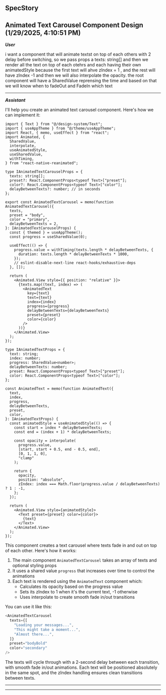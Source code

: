## SpecStory

## Animated Text Carousel Component Design (1/29/2025, 4:10:51 PM)

_**User**_

i want a component that will animate textst on top of each others with 2 delay before switching, so we pass props a texts: string[] and then we render all the text on top of each otehrs and each having their own animatedStyle because the first text will ahve zIndex = 1 , and the rest will have zIndex -1 and then we will also interpolate the opacity. the root component will have a SharedValue reprensing the time and based on that we will know when to fadeOut and FadeIn which text

---

_**Assistant**_

I'll help you create an animated text carousel component. Here's how we can implement it:

```typescript:features/conversation-list/animated-text-carousel.tsx
import { Text } from "@/design-system/Text";
import { useAppTheme } from "@/theme/useAppTheme";
import React, { memo, useEffect } from "react";
import Animated, {
  SharedValue,
  interpolate,
  useAnimatedStyle,
  useSharedValue,
  withTiming,
} from "react-native-reanimated";

type IAnimatedTextCarouselProps = {
  texts: string[];
  preset?: React.ComponentProps<typeof Text>["preset"];
  color?: React.ComponentProps<typeof Text>["color"];
  delayBetweenTexts?: number; // in seconds
};

export const AnimatedTextCarousel = memo(function AnimatedTextCarousel({
  texts,
  preset = "body",
  color = "primary",
  delayBetweenTexts = 2,
}: IAnimatedTextCarouselProps) {
  const { themed } = useAppTheme();
  const progress = useSharedValue(0);

  useEffect(() => {
    progress.value = withTiming(texts.length * delayBetweenTexts, {
      duration: texts.length * delayBetweenTexts * 1000,
    });
    // eslint-disable-next-line react-hooks/exhaustive-deps
  }, []);

  return (
    <Animated.View style={{ position: "relative" }}>
      {texts.map((text, index) => (
        <AnimatedText
          key={text}
          text={text}
          index={index}
          progress={progress}
          delayBetweenTexts={delayBetweenTexts}
          preset={preset}
          color={color}
        />
      ))}
    </Animated.View>
  );
});

type IAnimatedTextProps = {
  text: string;
  index: number;
  progress: SharedValue<number>;
  delayBetweenTexts: number;
  preset: React.ComponentProps<typeof Text>["preset"];
  color: React.ComponentProps<typeof Text>["color"];
};

const AnimatedText = memo(function AnimatedText({
  text,
  index,
  progress,
  delayBetweenTexts,
  preset,
  color,
}: IAnimatedTextProps) {
  const animatedStyle = useAnimatedStyle(() => {
    const start = index * delayBetweenTexts;
    const end = (index + 1) * delayBetweenTexts;

    const opacity = interpolate(
      progress.value,
      [start, start + 0.5, end - 0.5, end],
      [0, 1, 1, 0],
      "clamp"
    );

    return {
      opacity,
      position: "absolute",
      zIndex: index === Math.floor(progress.value / delayBetweenTexts) ? 1 : -1,
    };
  });

  return (
    <Animated.View style={animatedStyle}>
      <Text preset={preset} color={color}>
        {text}
      </Text>
    </Animated.View>
  );
});
```

This component creates a text carousel where texts fade in and out on top of each other. Here's how it works:

1. The main component `AnimatedTextCarousel` takes an array of texts and optional styling props
2. It uses a shared value `progress` that increases over time to control the animations
3. Each text is rendered using the `AnimatedText` component which:
   - Calculates its opacity based on the progress value
   - Sets its zIndex to 1 when it's the current text, -1 otherwise
   - Uses interpolate to create smooth fade in/out transitions

You can use it like this:

```typescript
<AnimatedTextCarousel 
  texts={[
    "Loading your messages...",
    "This might take a moment...",
    "Almost there...",
  ]}
  preset="bodyBold"
  color="secondary"
/>
```

The texts will cycle through with a 2-second delay between each transition, with smooth fade in/out animations. Each text will be positioned absolutely in the same spot, and the zIndex handling ensures clean transitions between texts.

---



---

